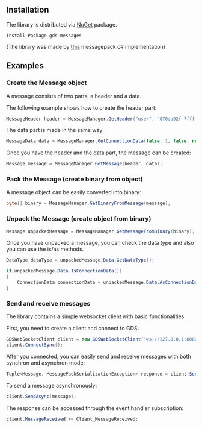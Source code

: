 ## Installation

The library is distributed via [NuGet](https://www.nuget.org/packages/gds-messages/) package.

`Install-Package gds-messages`

(The library was made by [this](https://github.com/neuecc/MessagePack-CSharp) messagepack c# implementation)

## Examples

### Create the Message object

A message consists of two parts, a header and a data.

The following example shows how to create the header part:

```csharp
MessageHeader header = MessageManager.GetHeader("user", "870da92f-7fff-48af-825e-05351ef97acd", 1582612168230, 1582612168230, false, null, null, null, null, DataType.Connection);

```
The data part is made in the same way:

```csharp
MessageData data = MessageManager.GetConnectionData(false, 1, false, null, "pass");
```

Once you have the header and the data part, the message can be created:

```csharp
Message message = MessageManager.GetMessage(header, data);
```

### Pack the Message (create binary from object)

A message object can be easily converted into binary:

```csharp
byte[] binary = MessageManager.GetBinaryFromMessage(message);
```

### Unpack the Message (create object from binary)

```csharp
Message unpackedMessage = MessageManager.GetMessageFromBinary(binary);
```

Once you have unpacked a message, you can check the data type and also you can use the is/as methods.

```csharp
DataType dataType = unpackedMessage.Data.GetDataType();
```

```csharp
if(unpackedMessage.Data.IsConnectionData())
{
    ConnectionData connectionData = unpackedMessage.Data.AsConnectionData();
}
```

### Send and receive messages

The library contains a simple websocket client with basic functionalities.

First, you need to create a client and connect to GDS:

```csharp
GDSWebSocketClient client = new GDSWebSocketClient("ws://127.0.0.1:8080/websocket");
client.ConnectSync();
```

After you connected, you can easily send and receive messages with both synchron and asynchron mode:

```csharp
Tuple<Message, MessagePackSerializationException> response = client.SendSync(message, 3000);
```

To send a message asynchronously:

```csharp
client.SendAsync(message);
```

The response can be accessed through the event handler subscription:

```csharp
client.MessageReceived += Client_MessageReceived;
```
